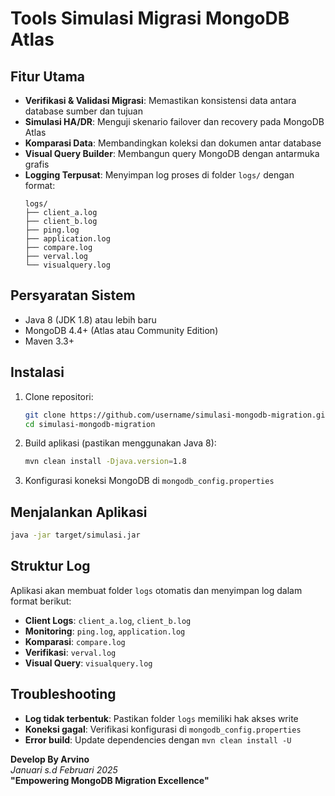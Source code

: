# Tools Simulasi Migrasi MongoDB Atlas

## **Fitur Utama**
- **Verifikasi & Validasi Migrasi**: Memastikan konsistensi data antara database sumber dan tujuan
- **Simulasi HA/DR**: Menguji skenario failover dan recovery pada MongoDB Atlas
- **Komparasi Data**: Membandingkan koleksi dan dokumen antar database
- **Visual Query Builder**: Membangun query MongoDB dengan antarmuka grafis
- **Logging Terpusat**: Menyimpan log proses di folder `logs/` dengan format:
  ```
  logs/
  ├── client_a.log
  ├── client_b.log
  ├── ping.log
  ├── application.log
  ├── compare.log
  ├── verval.log
  └── visualquery.log
  ```

## **Persyaratan Sistem**
- Java 8 (JDK 1.8) atau lebih baru
- MongoDB 4.4+ (Atlas atau Community Edition)
- Maven 3.3+

## **Instalasi**
1. Clone repositori:
   ```bash
   git clone https://github.com/username/simulasi-mongodb-migration.git
   cd simulasi-mongodb-migration
   ```

2. Build aplikasi (pastikan menggunakan Java 8):
   ```bash
   mvn clean install -Djava.version=1.8
   ```

3. Konfigurasi koneksi MongoDB di `mongodb_config.properties`

## **Menjalankan Aplikasi**
```bash
java -jar target/simulasi.jar
```

## **Struktur Log**
Aplikasi akan membuat folder `logs` otomatis dan menyimpan log dalam format berikut:
- **Client Logs**: `client_a.log`, `client_b.log`
- **Monitoring**: `ping.log`, `application.log`
- **Komparasi**: `compare.log`
- **Verifikasi**: `verval.log`
- **Visual Query**: `visualquery.log`

## **Troubleshooting**
- **Log tidak terbentuk**: Pastikan folder `logs` memiliki hak akses write
- **Koneksi gagal**: Verifikasi konfigurasi di `mongodb_config.properties`
- **Error build**: Update dependencies dengan `mvn clean install -U`

**Develop By Arvino**  
*Januari s.d Februari 2025*  
**"Empowering MongoDB Migration Excellence"**